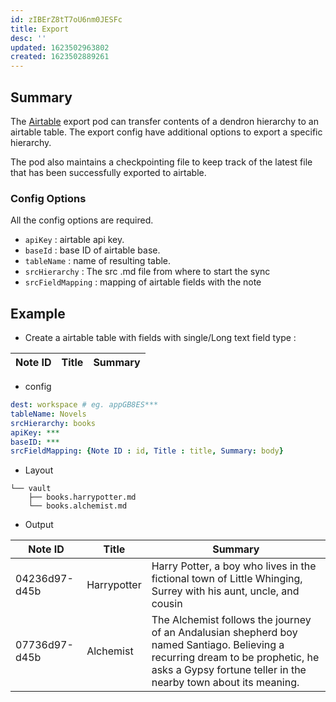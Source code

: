 ```yaml
---
id: zIBErZ8tT7oU6nm0JESFc
title: Export
desc: ''
updated: 1623502963802
created: 1623502889261
---
```



## Summary

The [Airtable](https://airtable.com/) export pod can transfer contents of a dendron hierarchy to an airtable table. The export config have additional options to export a specific hierarchy.

The pod also maintains a checkpointing file to keep track of the latest file that has been successfully exported to airtable.


### Config Options
All the config options are required.
- `apiKey` :  airtable api key.
- `baseId` :  base ID of airtable base.
- `tableName` : name of resulting table.
- `srcHierarchy` : The src .md file from where to start the sync
- `srcFieldMapping` : mapping of airtable fields with the note


## Example

- Create a airtable table with fields with single/Long text field type  : 

Note ID | Title | Summary
---------|----------|---------



- config
```yml
dest: workspace # eg. appGB8ES***
tableName: Novels
srcHierarchy: books
apiKey: ***
baseID: ***
srcFieldMapping: {Note ID : id, Title : title, Summary: body}
```

- Layout
```
└── vault
    ├── books.harrypotter.md
    └── books.alchemist.md
```

- Output

Note ID | Title | Summary
---------|----------|---------
 04236d97-d45b | Harrypotter | Harry Potter, a boy who lives in the fictional town of Little Whinging, Surrey with his aunt, uncle, and cousin
 07736d97-d45b | Alchemist | The Alchemist follows the journey of an Andalusian shepherd boy named Santiago. Believing a recurring dream to be prophetic, he asks a Gypsy fortune teller in the nearby town about its meaning. 



 